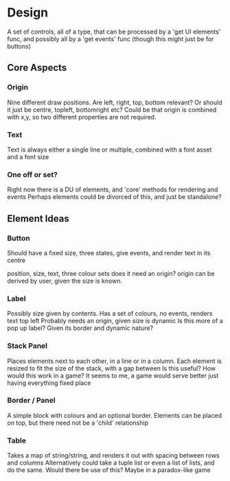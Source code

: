 # Design

A set of controls, all of a type, that can be processed by a 'get UI elements' func, and possibly all by a 'get events' func (though this might just be for buttons)

## Core Aspects

### Origin

Nine different draw positions. Are left, right, top, bottom relevant? Or should it just be centre, topleft, bottomright etc?
Could be that origin is combined with x,y, so two different properties are not required.

### Text

Text is always either a single line or multiple, combined with a font asset and a font size

### One off or set?

Right now there is a DU of elements, and 'core' methods for rendering and events
Perhaps elements could be divorced of this, and just be standalone?

## Element Ideas

### Button

Should have a fixed size, three states, give events, and render text in its centre

position, size, text, three colour sets
does it need an origin? origin can be derived by user, given the size is known.

### Label

Possibly size given by contents. Has a set of colours, no events, renders text top left
Probably needs an origin, given size is dynamic
Is this more of a pop up label? Given its border and dynamic nature?

### Stack Panel

Places elements next to each other, in a line or in a column. Each element is resized to fit the size of the stack, with a gap between
Is this useful? How would this work in a game?
It seems to me, a game would serve better just having everything fixed place

### Border / Panel

A simple block with colours and an optional border. Elements can be placed on top, but there need not be a 'child' relationship

### Table

Takes a map of string/string, and renders it out with spacing between rows and columns
Alternatively could take a tuple list or even a list of lists, and do the same. Would there be use of this? Maybe in a paradox-like game
